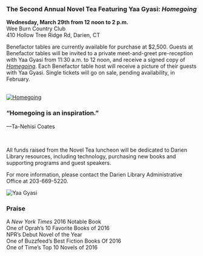 <div class="row margin-bottom">
<div class="col-md-8">

### The Second Annual Novel Tea Featuring Yaa Gyasi: <em>Homegoing</em>

<strong>Wednesday, March 29th from 12 noon to 2 p.m.</strong><br />
Wee Burn Country Club<br />
410 Hollow Tree Ridge Rd, Darien, CT
 
Benefactor tables are currently available for purchase at $2,500. Guests at Benefactor tables will be invited to a private meet-and-greet pre-reception with Yaa Gyasi from 11:30 a.m. to 12 noon, and receive a signed copy of <em><a href="/catalog/work/44303">Homegoing</a></em>. Each Benefactor table host will receive a picture of their guests with Yaa Gyasi. Single tickets will go on sale, pending availability, in February.

<br />
<div class="row margin-bottom-20">
<div class="col-md-3">
<a href="/catalog/work/44303"><img class="img-responsive center-block" src="/uploads/departments/readers_advisory/homegoing_cover.jpg" alt="Homegoing" /></a>
</div> 
<div class="col-md-9">

### “Homegoing is an inspiration.” 
&mdash;Ta-Nehisi Coates

<br />

All funds raised from the Novel Tea luncheon will be dedicated to Darien Library resources, including technology, purchasing new books and supporting programs and guest speakers.  
 
For more information, please contact the Darien Library Administrative Office at 203-669-5220.

</div>
</div>

</div>
<div class="col-md-4">

<img class="img-responsive center-block" src="/uploads/departments/readers_advisory/yaa_gyasi_credit_michael_lionstar.jpg" alt="Yaa Gyasi" />
<br />

### Praise

A <em>New York Times</em> 2016 Notable Book<br />
One of Oprah’s 10 Favorite Books of 2016<br />
NPR’s Debut Novel of the Year<br />
One of Buzzfeed’s Best Fiction Books Of 2016<br />
One of Time’s Top 10 Novels of 2016
 
</div>
</div>

<div id="bbox-root"></div>
<script type="text/javascript">
       window.bboxInit = function () {
           bbox.showForm('a1bda96a-f257-4b03-8c96-30ce9e74fdda');
       };
       (function () {
           var e = document.createElement('script'); e.async = true;
           e.src = 'https://bbox.blackbaudhosting.com/webforms/bbox-min.js';
           document.getElementsByTagName('head')[0].appendChild(e);
       } ());
</script>


</div>

</div>